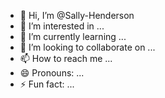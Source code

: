 - 👋 Hi, I’m @Sally-Henderson
- 👀 I’m interested in ...
- 🌱 I’m currently learning ...
- 💞️ I’m looking to collaborate on ...
- 📫 How to reach me ...
- 😄 Pronouns: ...
- ⚡ Fun fact: ...

<!---
Sally-Henderson/Sally-Henderson is a ✨ special ✨ repository because its `README.md` (this file) appears on your GitHub profile.
You can click the Preview link to take a look at your changes.
--->
